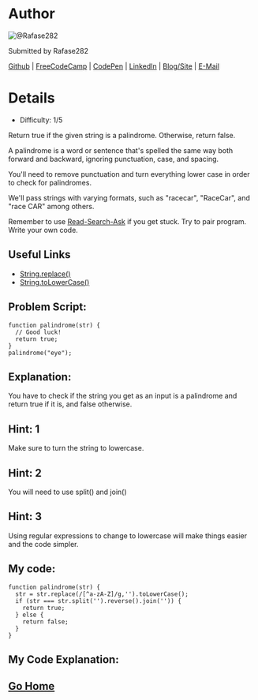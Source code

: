 # Author
![@Rafase282](https://avatars0.githubusercontent.com/Rafase282?&s=128)

Submitted by Rafase282

[Github](https://github.com/Rafase282) | [FreeCodeCamp](http://www.freecodecamp.com/rafase282) | [CodePen](http://codepen.io/Rafase282/) | [LinkedIn](https://www.linkedin.com/in/rafase282) | [Blog/Site](https://rafase282.wordpress.com/) | [E-Mail](mailto:rafase282@gmail.com)

# Details
- Difficulty: 1/5

Return true if the given string is a palindrome. Otherwise, return false.

A palindrome is a word or sentence that's spelled the same way both forward and backward, ignoring punctuation, case, and spacing.

You'll need to remove punctuation and turn everything lower case in order to check for palindromes.

We'll pass strings with varying formats, such as "racecar", "RaceCar", and "race CAR" among others.

Remember to use [ Read-Search-Ask](http://github.com/FreeCodeCamp/freecodecamp/wiki/How-to-get-help-when-you-get-stuck) if you get stuck. Try to pair program. Write your own code.

## Useful Links
- [String.replace()](https://developer.mozilla.org/en-US/docs/Web/JavaScript/Reference/Global_Objects/String/replace)
- [String.toLowerCase()](https://developer.mozilla.org/en-US/docs/Web/JavaScript/Reference/Global_Objects/String/toLowerCase)

## Problem Script:

```
function palindrome(str) {
  // Good luck!
  return true;
}
palindrome("eye");
```

## Explanation:
You have to check if the string you get as an input is a palindrome and return true if it is, and false otherwise.

## Hint: 1
Make sure to turn the string to lowercase.

## Hint: 2
You will need to use split() and join()

## Hint: 3
Using regular expressions to change to lowercase will make things easier and the code simpler.

## My code:

```
function palindrome(str) {
  str = str.replace(/[^a-zA-Z]/g,'').toLowerCase();
  if (str === str.split('').reverse().join('')) {
    return true;
  } else {
    return false;
  }
}
```

## My Code Explanation:
## [Go Home](https://github.com/Rafase282/My-FreeCodeCamp-Code/wiki)
